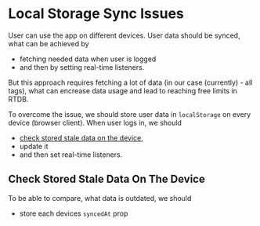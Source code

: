 # Local Storage Sync Issues

User can use the app on different devices.
User data should be synced, what can be achieved by
- fetching needed data when user is logged
- and then by setting real-time listeners.

But this approach requires fetching a lot of data
(in our case (currently) - all tags),
what can encrease data usage and lead to reaching free limits in RTDB.

To overcome the issue, we should store user data in `localStorage` on every device (browser client).
When user logs in, we should
- [check stored stale data on the device](#check-stored-stale-data-on-the-device),
- update it
- and then set real-time listeners.

## Check Stored Stale Data On The Device

To be able to compare, what data is outdated, we should
- store each devices `syncedAt` prop

